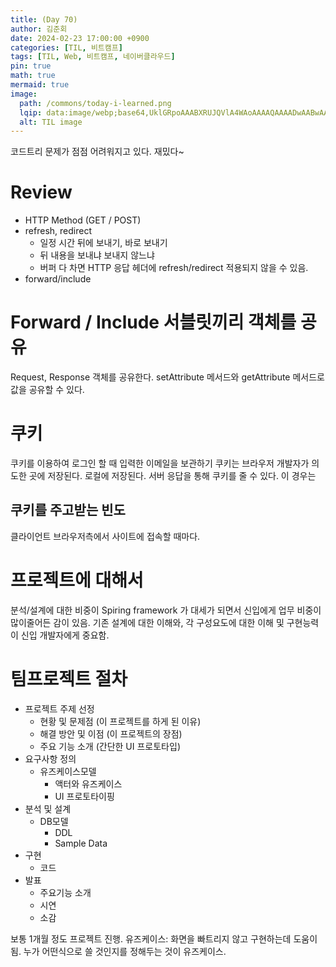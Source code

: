 ```yaml
---
title: (Day	70)
author: 김준회
date: 2024-02-23 17:00:00 +0900
categories: [TIL, 비트캠프]
tags: [TIL, Web, 비트캠프, 네이버클라우드]
pin: true
math: true
mermaid: true
image:
  path: /commons/today-i-learned.png
  lqip: data:image/webp;base64,UklGRpoAAABXRUJQVlA4WAoAAAAQAAAADwAABwAAQUxQSDIAAAARL0AmbZurmr57yyIiqE8oiG0bejIYEQTgqiDA9vqnsUSI6H+oAERp2HZ65qP/VIAWAFZQOCBCAAAA8AEAnQEqEAAIAAVAfCWkAALp8sF8rgRgAP7o9FDvMCkMde9PK7euH5M1m6VWoDXf2FkP3BqV0ZYbO6NA/VFIAAAA
  alt: TIL image
---
```

코드트리 문제가 점점 어려워지고 있다. 재밌다~

# Review
* HTTP Method (GET / POST)
* refresh, redirect
  * 일정 시간 뒤에 보내기, 바로 보내기
  * 뒤 내용을 보내냐 보내지 않느냐
  * 버퍼 다 차면 HTTP 응답 헤더에 refresh/redirect 적용되지 않을 수 있음. 
* forward/include

# Forward / Include 서블릿끼리 객체를 공유
Request, Response 객체를 공유한다.
setAttribute 메서드와 getAttribute 메서드로 값을 공유할 수 있다.

# 쿠키
쿠키를 이용하여 로그인 할 때 입력한 이메일을 보관하기
쿠키는 브라우저 개발자가 의도한 곳에 저장된다. 로컬에 저장된다.
서버 응답을 통해 쿠키를 줄 수 있다. 이 경우는 

## 쿠키를 주고받는 빈도
클라이언트 브라우저측에서 사이트에 접속할 때마다.

# 프로젝트에 대해서
분석/설계에 대한 비중이 Spiring framework 가 대세가 되면서 신입에게 업무 비중이 많이줄어든 감이 있음. 기존 설계에 대한 이해와, 각 구성요도에 대한 이해 및 구현능력이 신입 개발자에게 중요함.


# 팀프로젝트 절차
* 프로젝트 주제 선정
  * 현황 및 문제점 (이 프로젝트를 하게 된 이유)
  * 해결 방안 및 이점 (이 프로젝트의 장점)
  * 주요 기능 소개 (간단한 UI 프로토타입)
* 요구사항 정의
  * 유즈케이스모델
    * 액터와 유즈케이스
    * UI 프로토타이핑
* 분석 및 설계
  * DB모델
    * DDL
    * Sample Data
* 구현
  * 코드
* 발표
  * 주요기능 소개
  * 시연
  * 소감

보통 1개월 정도 프로젝트 진행. 유즈케이스: 화면을 빠트리지 않고 구현하는데 도움이 됨. 누가 어떤식으로 쓸 것인지를 정해두는 것이 유즈케이스.
